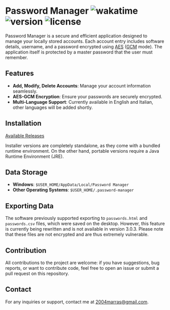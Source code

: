# Password Manager <img src="https://wakatime.com/badge/github/Achille004/PasswordManager.svg?style=flat" alt="wakatime"> <img src="https://img.shields.io/badge/version-3.0.3-green" alt="version"> <img alt="license" src="https://img.shields.io/github/license/Achille004/PasswordManager">

Password Manager is a secure and efficient application designed to manage your locally stored accounts. Each account entry includes software details, username, and a password encrypted using [AES](https://en.wikipedia.org/wiki/Advanced_Encryption_Standard) ([GCM](https://en.wikipedia.org/wiki/Galois/Counter_Mode) mode). The application itself is protected by a master password that the user must remember.

## Features

- **Add, Modify, Delete Accounts**: Manage your account information seamlessly.
- **AES-GCM Encryption**: Ensure your passwords are securely encrypted.
- **Multi-Language Support**: Currently available in English and Italian, other languages will be added shortly.

## Installation

[Available Releases](https://github.com/Achille004/PasswordManager/releases)

Installer versions are completely standalone, as they come with a bundled runtime environment.
On the other hand, portable versions require a Java Runtime Environment (JRE).

## Data Storage

- **Windows**: `$USER_HOME/AppData/Local/Password Manager`
- **Other Operating Systems**: `$USER_HOME/.password-manager`

## Exporting Data

The software previously supported exporting to `passwords.html` and `passwords.csv` files, which were saved on the desktop. However, this feature is currently being rewritten and is not available in version 3.0.3. Please note that these files are not encrypted and are thus extremely vulnerable.

## Contribution

All contributions to the project are welcome: if you have suggestions, bug reports, or want to contribute code, feel free to open an issue or submit a pull request on this repository.

## Contact

For any inquiries or support, contact me at 2004marras@gmail.com.